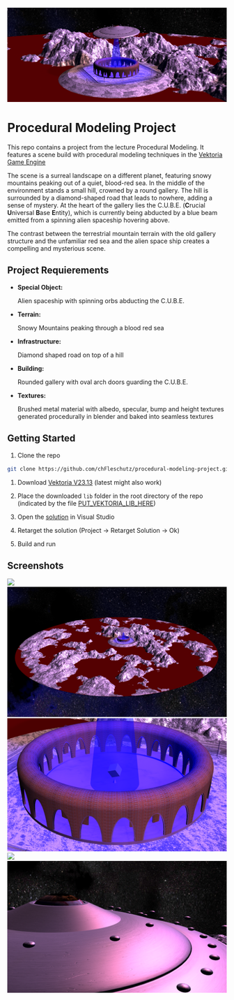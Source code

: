 ![](screenshots/title.png)

# Procedural Modeling Project

This repo contains a project from the lecture Procedural Modeling.
It features a scene build with procedural modeling techniques in the [Vektoria Game Engine](https://www.hs-kempten.de/fakultaet-informatik/zentrale-einrichtungen/computerspiel-zentrum-games/vektoria)

The scene is a surreal landscape on a different planet, featuring snowy mountains peaking out of a quiet, blood-red sea. 
In the middle of the environment stands a small hill, crowned by a round gallery. 
The hill is surrounded by a diamond-shaped road that leads to nowhere, adding a sense of mystery.
At the heart of the gallery lies the C.U.B.E. (**C**rucial **U**niversal **B**ase **E**ntity), which is currently being abducted by a blue beam emitted from a spinning alien spaceship hovering above. 

The contrast between the terrestrial mountain terrain with the old gallery structure and the unfamiliar red sea and the alien space ship creates a compelling and mysterious scene.


## Project Requierements

- **Special Object:**

    Alien spaceship with spinning orbs abducting the C.U.B.E.

- **Terrain:**

    Snowy Mountains peaking through a blood red sea

- **Infrastructure:**

    Diamond shaped road on top of a hill

- **Building:**

    Rounded gallery with oval arch doors guarding the C.U.B.E.
  
- **Textures:**

    Brushed metal material with albedo, specular, bump and height textures generated procedurally in blender and baked into seamless textures



## Getting Started

1. Clone the repo
```bash
git clone https://github.com/chFleschutz/procedural-modeling-project.git
```

1. Download [Vektoria V23.13](https://syncandshare.lrz.de/getlink/fi47DdpSth1JFJYgWrUyUbpe/) (latest might also work)

1. Place the downloaded `lib` folder in the root directory of the repo (indicated by the file [PUT_VEKTORIA_LIB_HERE](PUT_VEKTORIA_LIB_HERE.txt))

1. Open the [solution](App/VektoriaApp.sln) in Visual Studio

1. Retarget the solution (Project -> Retarget Solution -> Ok)

1. Build and run



## Screenshots

![](screenshots/overview.png)
![](screenshots/far-away.png)
![](screenshots/building.png)
![](screenshots/space-ship.png)
![](screenshots/space-ship-close.png)
